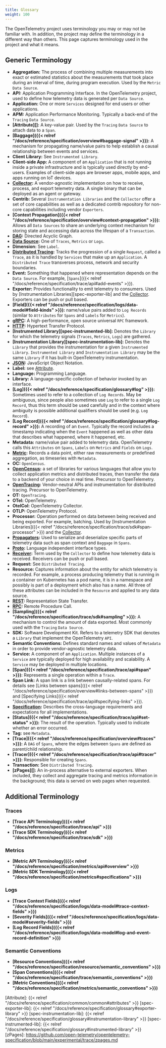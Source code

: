 ```yaml
---
title: Glossary
weight: 100
---
```


The OpenTelemetry project uses terminology you may or may not be familiar with.
In addition, the project may define the terminology in a different way than
others. This page captures terminology used in the project and what it means.

## Generic Terminology

- **Aggregation:** The process of combining multiple measurements into exact or
  estimated statistics about the measurements that took place during an
  interval of time, during program execution. Used by the `Metric` `Data Source`.
- **API:** Application Programming Interface. In the OpenTelemetry project,
  used to define how telemetry data is generated per `Data Source`.
- **Application:** One or more `Services` designed for end users or other applications.
- **APM:** Application Performance Monitoring. Typically a back-end of the
  `Tracing` `Data Source`.
- <a id="attribute"></a>
  **[Attribute][]:** A key-value pair. Used by the `Tracing` `Data Source` to attach data to a `Span`.
- **[Baggage]({{< relref "/docs/reference/specification/overview#baggage-signal" >}}):** A
  mechanism for propagating name/value pairs to help establish a causal
  relationship between events and services.
- **Client Library:** See `Instrumented Library`.
- **Client-side App:** A component of an `Application` that is not running inside a private infrastructure and is typically used directly by end-users. Examples of client-side apps are browser apps, mobile apps, and apps running on IoT devices.
- **[Collector](/docs/collector/):**
  A vendor-agnostic implementation on how to receive, process, and export
  telemetry data. A single binary that can be deployed as an agent or gateway.
- **Contrib:** Several `Instrumentation Libraries` and the `Collector` offer a set
  of core capabilities as well as a dedicated contrib repository for non-core
  capabilities including vendor `Exporters`.
- **[Context
  Propagation]({{< relref "/docs/reference/specification/overview#context-propagation" >}}):**
  Allows all `Data Sources` to share an underlying context mechanism for storing
  state and accessing data across the lifespan of a `Transaction`.
- **[DAG](https://en.wikipedia.org/wiki/Directed_acyclic_graph):** Directed Acyclic Graph.
- **[Data Source](/docs/concepts/data-sources):** One of `Traces`, `Metrics` or `Logs`.
- **Dimension:** See `Label`.
- **[Distributed Tracing](/docs/concepts/data-sources/#traces):**
  Tracks the progression of a single `Request`, called a `Trace`, as it is handled
  by `Services` that make up an `Application`. A `Distributed Trace` transverses
  process, network and security boundaries.
- **Event:** Something that happened where representation depends on the `Data
  Source`. For example,
  [`Spans`]({{< relref "/docs/reference/specification/trace/api#add-events" >}}).
- **Exporter:** Provides functionality to emit telemetry to consumers. Used by
  [Instrumentation Libraries][spec-exporter-lib] and the
  [Collector](/docs/collector/configuration#basics).
  Exporters can be push or pull based.
- **[Field]({{< relref "/docs/reference/specification/logs/data-model#field-kinds" >}}):**
  name/value pairs added to `Log Records` (similar to `Attributes` for `Spans` and
  `Labels` for `Metrics`).
- **[gRPC](https://grpc.io):** A high-performance, open source universal `RPC` framework.
- **[HTTP](https://en.wikipedia.org/wiki/Hypertext_Transfer_Protocol):** Hypertext Transfer Protocol.
- **[Instrumented Library][spec-instrumented-lib]:**
  Denotes the `Library` for which the telemetry signals (`Traces`, `Metrics`, `Logs`)
  are gathered.
- **[Instrumentation Library][spec-instrumentation-lib]:**
  Denotes the `Library` that provides the instrumentation for a given
  `Instrumented Library`. `Instrumented Library` and `Instrumentation Library` may be
  the same `Library` if it has built-in OpenTelemetry instrumentation.
- **[JSON](https://en.wikipedia.org/wiki/JSON):** JavaScript Object Notation.
- **Label:** see [Attribute](#attribute).
- **Language:** Programming Language.
- **Library:** A language-specific collection of behavior invoked by an interface.
- **[Log]({{< relref "/docs/reference/specification/glossary#log" >}}):**
  Sometimes used to refer to a collection of `Log Records`. May be ambiguous,
  since people also sometimes use `Log` to refer to a single `Log Record`, thus
  this term should be used carefully and in the context where ambiguity is
  possible additional qualifiers should be used (e.g. `Log Record`).
- **[Log
  Record]({{< relref "/docs/reference/specification/glossary#log-record" >}}):**
  A recording of an `Event`. Typically the record includes a timestamp indicating
  when the `Event` happened as well as other data that describes what happened,
  where it happened, etc.
- **Metadata:** name/value pair added to telemetry data. OpenTelemetry calls
  this `Attributes` on `Spans`, `Labels` on `Metrics` and `Fields` on `Logs`.
- **[Metric](/docs/concepts/data-sources/#metrics):**
  Records a data point, either raw measurements or predefined aggregation, as
  timeseries with `Metadata`.
- **OC:** `OpenCensus`.
- **[OpenCensus](https://opencensus.io):** a set of libraries for various languages that allow you to
  collect application metrics and distributed traces, then transfer the data to
  a backend of your choice in real time. Precursor to OpenTelemetry.
- **[OpenTracing](https://opentracing.io):** Vendor-neutral APIs and instrumentation for distributed tracing. Precursor to OpenTelemetry.
- **OT:** `OpenTracing`.
- **OTel:** OpenTelemetry.
- **OtelCol:** OpenTelemetry Collector.
- **OTLP:** OpenTelemetry Protocol.
- **Processor:** Operation performed on data between being received and being
  exported. For example, batching. Used by [Instrumentation
  Libraries]({{< relref "/docs/reference/specification/trace/sdk#span-processor" >}})
  and the
  [Collector](/docs/collector/configuration/#processors).
- **[Propagators](/docs/instrumentation/go/instrumentation/#propagators-and-context):** Used to
  serialize and deserialize specific parts of telemetry data such as span
  context and `Baggage` in `Spans`.
- **[Proto](/docs/concepts/components/#proto):** Language independent interface types.
- **[Receiver](/docs/collector/configuration/#receivers):**
  Term used by the `Collector` to define how telemetry data is received.
  Receivers can be push or pull based.
- **Request:** See `Distributed Tracing`.
- **Resource:**
  Captures information about the entity for which telemetry is recorded. For
  example, a process producing telemetry that is running in a container on
  Kubernetes has a pod name, it is in a namespace and possibly is part of a
  deployment which also has a name. All three of these attributes can be
  included in the `Resource` and applied to any data source.
- **[REST](https://en.wikipedia.org/wiki/Representational_state_transfer):** Representation State Transfer.
- **[RPC](https://en.wikipedia.org/wiki/Remote_procedure_call):** Remote Procedure Call.
- **[Sampling]({{< relref "/docs/reference/specification/trace/sdk#sampling" >}}):**
  A mechanism to control the amount of data exported. Most commonly used with
  the `Tracing` `Data Source`.
- **SDK:** Software Development Kit. Refers to a telemetry SDK that denotes a
  `Library` that implement the OpenTelemetry `API`.
- **Semantic Conventions:** Defines standard names and values of `Metadata` in
  order to provide vendor-agnostic telemetry data.
- **Service:** A component of an `Application`. Multiple instances of a
  `Service` are typically deployed for high availability and scalability. A
  `Service` may be deployed in multiple locations.
- **[Span]({{< relref "/docs/reference/specification/trace/api#span" >}}):**
  Represents a single operation within a `Trace`.
- **Span Link:** A span link is a link between causally-related spans. For details see [Links between spans]({{< relref "/docs/reference/specification/overview#links-between-spans" >}}) and [Specifying Links]({{< relref "/docs/reference/specification/trace/api#specifying-links" >}}).
- **[Specification](/docs/concepts/components/#specification):**
  Describes the cross-language requirements and expectations for all
  implementations.
- **[Status]({{< relref "/docs/reference/specification/trace/api#set-status" >}}):**
  The result of the operation. Typically used to indicate whether an error
  occurred.
- **Tag:** see `Metadata`.
- **[Trace]({{< relref "/docs/reference/specification/overview#traces" >}}):**
  A `DAG` of `Spans`, where the edges between `Spans` are defined as
  parent/child relationship.
- **[Tracer]({{< relref "/docs/reference/specification/trace/api#tracer" >}}):**
  Responsible for creating `Spans`.
- **Transaction:** See `Distributed Tracing`.
- **[zPages][]:**
  An in-process alternative to external exporters. When included, they collect
  and aggregate tracing and metrics information in the background; this data is
  served on web pages when requested.

## Additional Terminology

### Traces

- **[Trace API Terminology]({{< relref "/docs/reference/specification/trace/api" >}})**
- **[Trace SDK Terminology]({{< relref "/docs/reference/specification/trace/sdk" >}})**

### Metrics

- **[Metric API Terminology]({{< relref "/docs/reference/specification/metrics/api#overview" >}})**
- **[Metric SDK Terminology]({{< relref "/docs/reference/specification/metrics#specifications" >}})**

### Logs

- **[Trace Context Fields]({{< relref "/docs/reference/specification/logs/data-model#trace-context-fields" >}})**
- **[Severity Fields]({{< relref "/docs/reference/specification/logs/data-model#severity-fields" >}})**
- **[Log Record Fields]({{< relref "/docs/reference/specification/logs/data-model#log-and-event-record-definition" >}})**

### Semantic Conventions

- **[Resource Conventions]({{< relref "/docs/reference/specification/resource/semantic_conventions" >}})**
- **[Span Conventions]({{< relref "/docs/reference/specification/trace/semantic_conventions" >}})**
- **[Metric Conventions]({{< relref "/docs/reference/specification/metrics/semantic_conventions" >}})**

[Attribute]: {{< relref "/docs/reference/specification/common/common#attributes" >}}
[spec-exporter-lib]: {{< relref "/docs/reference/specification/glossary#exporter-library" >}}
[spec-instrumentation-lib]: {{< relref "/docs/reference/specification/glossary#instrumentation-library" >}}
[spec-instrumented-lib]: {{< relref "/docs/reference/specification/glossary#instrumented-library" >}}
[zPages]: https://github.com/open-telemetry/opentelemetry-specification/blob/main/experimental/trace/zpages.md
